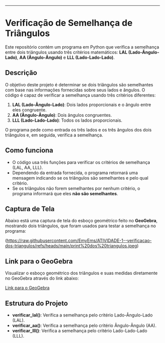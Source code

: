 
---

# Verificação de Semelhança de Triângulos

Este repositório contém um programa em Python que verifica a semelhança entre dois triângulos usando três critérios matemáticos: **LAL (Lado-Ângulo-Lado)**, **AA (Ângulo-Ângulo)** e **LLL (Lado-Lado-Lado)**.

## Descrição

O objetivo deste projeto é determinar se dois triângulos são semelhantes com base nas informações fornecidas sobre seus lados e ângulos. O código é capaz de verificar a semelhança usando três critérios diferentes:

1. **LAL (Lado-Ângulo-Lado)**: Dois lados proporcionais e o ângulo entre eles congruente.
2. **AA (Ângulo-Ângulo)**: Dois ângulos congruentes.
3. **LLL (Lado-Lado-Lado)**: Todos os lados proporcionais.

O programa pede como entrada os três lados e os três ângulos dos dois triângulos e, em seguida, verifica a semelhança.

## Como funciona

- O código usa três funções para verificar os critérios de semelhança (LAL, AA, LLL).
- Dependendo da entrada fornecida, o programa retornará uma mensagem indicando se os triângulos são semelhantes e pelo qual critério.
- Se os triângulos não forem semelhantes por nenhum critério, o programa informará que eles **não são semelhantes**.

## Captura de Tela

Abaixo está uma captura de tela do esboço geométrico feito no **GeoGebra**, mostrando dois triângulos, que foram usados para testar a semelhança no programa:

(https://raw.githubusercontent.com/EmyEms/ATIVIDADE-1--verificacao-dos-triangulos/refs/heads/main/print%20dos%20triangulos.jpeg)

## Link para o GeoGebra

Visualizar o esboço geométrico dos triângulos e suas medidas diretamente no GeoGebra através do link abaixo:

[Link para o GeoGebra](https://www.geogebra.org/calculator/wfxkqmfe)

## Estrutura do Projeto

- **verificar_lal()**: Verifica a semelhança pelo critério Lado-Ângulo-Lado (LAL).
- **verificar_aa()**: Verifica a semelhança pelo critério Ângulo-Ângulo (AA).
- **verificar_lll()**: Verifica a semelhança pelo critério Lado-Lado-Lado (LLL).



   


